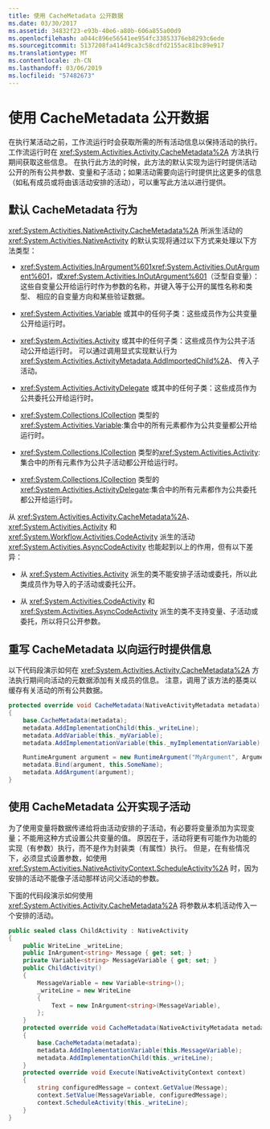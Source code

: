 ```yaml
---
title: 使用 CacheMetadata 公开数据
ms.date: 03/30/2017
ms.assetid: 34832f23-e93b-40e6-a80b-606a855a00d9
ms.openlocfilehash: a044c896e56541ee954fc33853376eb8293c6ede
ms.sourcegitcommit: 5137208fa414d9ca3c58cdfd2155ac81bc89e917
ms.translationtype: MT
ms.contentlocale: zh-CN
ms.lasthandoff: 03/06/2019
ms.locfileid: "57482673"
---
```

# <a name="exposing-data-with-cachemetadata"></a>使用 CacheMetadata 公开数据

在执行某活动之前，工作流运行时会获取所需的所有活动信息以保持活动的执行。 工作流运行时在 <xref:System.Activities.Activity.CacheMetadata%2A> 方法执行期间获取这些信息。 在执行此方法的时候，此方法的默认实现为运行时提供活动公开的所有公共参数、变量和子活动；如果活动需要向运行时提供比这更多的信息（如私有成员或将由该活动安排的活动），可以重写此方法以进行提供。

## <a name="default-cachemetadata-behavior"></a>默认 CacheMetadata 行为


  <xref:System.Activities.NativeActivity.CacheMetadata%2A> 所派生活动的 <xref:System.Activities.NativeActivity> 的默认实现将通过以下方式来处理以下方法类型：

- <xref:System.Activities.InArgument%601><xref:System.Activities.OutArgument%601>，或<xref:System.Activities.InOutArgument%601>（泛型自变量）：这些自变量公开给运行时作为参数的名称，并键入等于公开的属性名称和类型、 相应的自变量方向和某些验证数据。

- <xref:System.Activities.Variable> 或其中的任何子类：这些成员作为公共变量公开给运行时。

- <xref:System.Activities.Activity> 或其中的任何子类：这些成员作为公共子活动公开给运行时。 可以通过调用显式实现默认行为<xref:System.Activities.ActivityMetadata.AddImportedChild%2A>、 传入子活动。

- <xref:System.Activities.ActivityDelegate> 或其中的任何子类：这些成员作为公共委托公开给运行时。

- <xref:System.Collections.ICollection> 类型的<xref:System.Activities.Variable>:集合中的所有元素都作为公共变量都公开给运行时。

- <xref:System.Collections.ICollection> 类型的<xref:System.Activities.Activity>:集合中的所有元素作为公共子活动都公开给运行时。

- <xref:System.Collections.ICollection> 类型的<xref:System.Activities.ActivityDelegate>:集合中的所有元素都作为公共委托都公开给运行时。

从 <xref:System.Activities.Activity.CacheMetadata%2A>、<xref:System.Activities.Activity> 和 <xref:System.Workflow.Activities.CodeActivity> 派生的活动 <xref:System.Activities.AsyncCodeActivity> 也能起到以上的作用，但有以下差异：

- 从 <xref:System.Activities.Activity> 派生的类不能安排子活动或委托，所以此类成员作为导入的子活动或委托公开。

- 从 <xref:System.Activities.CodeActivity> 和 <xref:System.Activities.AsyncCodeActivity> 派生的类不支持变量、子活动或委托，所以将只公开参数。

## <a name="overriding-cachemetadata-to-provide-information-to-the-runtime"></a>重写 CacheMetadata 以向运行时提供信息

以下代码段演示如何在 <xref:System.Activities.Activity.CacheMetadata%2A> 方法执行期间向活动的元数据添加有关成员的信息。 注意，调用了该方法的基类以缓存有关活动的所有公共数据。

```csharp
protected override void CacheMetadata(NativeActivityMetadata metadata)
{
    base.CacheMetadata(metadata);
    metadata.AddImplementationChild(this._writeLine);
    metadata.AddVariable(this._myVariable);
    metadata.AddImplementationVariable(this._myImplementationVariable);

    RuntimeArgument argument = new RuntimeArgument("MyArgument", ArgumentDirection.In, typeof(SomeType));
    metadata.Bind(argument, this.SomeName);
    metadata.AddArgument(argument);
}
```

## <a name="using-cachemetadata-to-expose-implementation-children"></a>使用 CacheMetadata 公开实现子活动

为了使用变量将数据传递给将由活动安排的子活动，有必要将变量添加为实现变量；不能用这种方式设置公共变量的值。 原因在于，活动将更有可能作为功能的实现（有参数）执行，而不是作为封装类（有属性）执行。 但是，在有些情况下，必须显式设置参数，如使用 <xref:System.Activities.NativeActivityContext.ScheduleActivity%2A> 时，因为安排的活动不能像子活动那样访问父活动的参数。

下面的代码段演示如何使用 <xref:System.Activities.Activity.CacheMetadata%2A> 将参数从本机活动传入一个安排的活动。

```csharp
public sealed class ChildActivity : NativeActivity
{
    public WriteLine _writeLine;
    public InArgument<string> Message { get; set; }
    private Variable<string> MessageVariable { get; set; }
    public ChildActivity()
    {
        MessageVariable = new Variable<string>();
        _writeLine = new WriteLine
        {
            Text = new InArgument<string>(MessageVariable),
        };
    }
    protected override void CacheMetadata(NativeActivityMetadata metadata)
    {
        base.CacheMetadata(metadata);
        metadata.AddImplementationVariable(this.MessageVariable);
        metadata.AddImplementationChild(this._writeLine);
    }
    protected override void Execute(NativeActivityContext context)
    {
        string configuredMessage = context.GetValue(Message);
        context.SetValue(MessageVariable, configuredMessage);
        context.ScheduleActivity(this._writeLine);
    }
}
```
